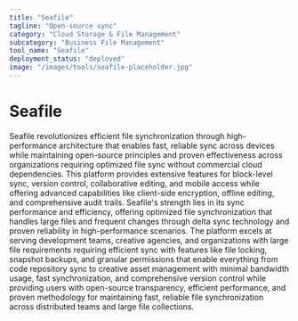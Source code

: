 ```yaml
---
title: "Seafile"
tagline: "Open-source sync"
category: "Cloud Storage & File Management"
subcategory: "Business File Management"
tool_name: "Seafile"
deployment_status: "deployed"
image: "/images/tools/seafile-placeholder.jpg"
---
```


# Seafile

Seafile revolutionizes efficient file synchronization through high-performance architecture that enables fast, reliable sync across devices while maintaining open-source principles and proven effectiveness across organizations requiring optimized file sync without commercial cloud dependencies. This platform provides extensive features for block-level sync, version control, collaborative editing, and mobile access while offering advanced capabilities like client-side encryption, offline editing, and comprehensive audit trails. Seafile's strength lies in its sync performance and efficiency, offering optimized file synchronization that handles large files and frequent changes through delta sync technology and proven reliability in high-performance scenarios. The platform excels at serving development teams, creative agencies, and organizations with large file requirements requiring efficient sync with features like file locking, snapshot backups, and granular permissions that enable everything from code repository sync to creative asset management with minimal bandwidth usage, fast synchronization, and comprehensive version control while providing users with open-source transparency, efficient performance, and proven methodology for maintaining fast, reliable file synchronization across distributed teams and large file collections.